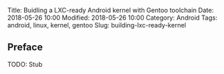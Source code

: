 Title: Buidling a LXC-ready Android kernel with Gentoo toolchain
Date: 2018-05-26 10:00
Modified: 2018-05-26 10:00
Category: Android
Tags: android, linux, kernel, gentoo
Slug: building-lxc-ready-kernel

## Preface

TODO: Stub
